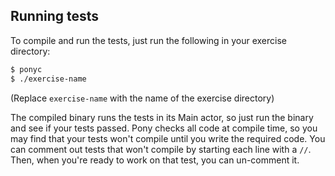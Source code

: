 ## Running tests

To compile and run the tests, just run the following in your exercise directory:
```bash
$ ponyc
$ ./exercise-name
```

(Replace `exercise-name` with the name of the exercise directory)

The compiled binary runs the tests in its Main actor, so just run the binary and see if your tests passed. Pony checks all code at compile time, so you may find that your tests won't compile until you write the required code. You can comment out tests that won't compile by starting each line with a `//`. Then, when you're ready to work on that test, you can un-comment it.
